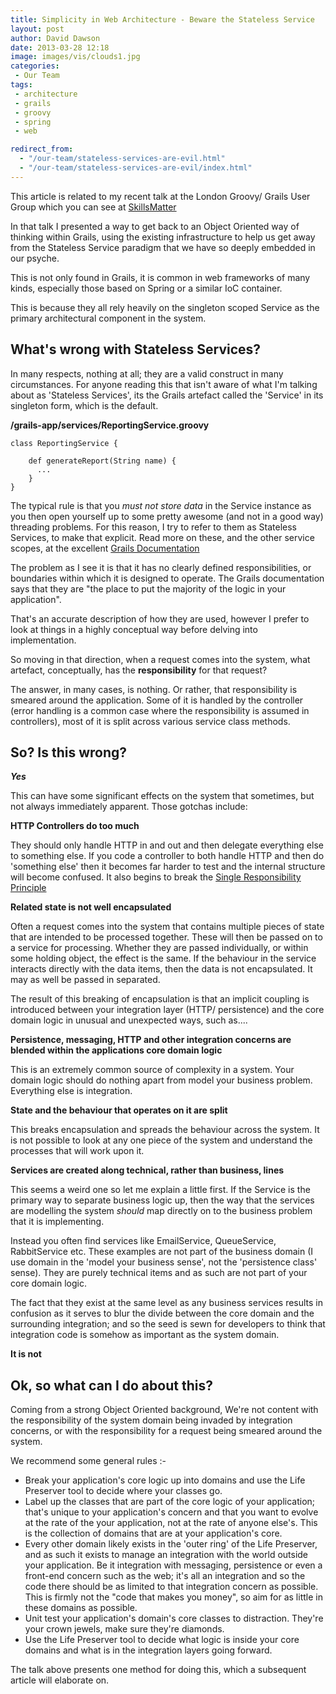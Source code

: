 ```yaml
---
title: Simplicity in Web Architecture - Beware the Stateless Service
layout: post
author: David Dawson
date: 2013-03-28 12:18
image: images/vis/clouds1.jpg
categories:
 - Our Team
tags:
 - architecture
 - grails
 - groovy
 - spring
 - web

redirect_from: 
  - "/our-team/stateless-services-are-evil.html"
  - "/our-team/stateless-services-are-evil/index.html"
---
```

This article is related to my recent talk at the London Groovy/ Grails User Group which you can see at <a href="http://skillsmatter.com/podcast/groovy-grails/all-hail-the-command-object-are-stateless-services-the-only-way">SkillsMatter</a>

In that talk I presented a way to get back to an Object Oriented way of thinking within Grails, using the existing infrastructure to help us get away from the Stateless Service paradigm that we have so deeply embedded in our psyche.

This is not only found in Grails, it is common in web frameworks of many kinds, especially those based on Spring or a similar IoC container.

This is because they all rely heavily on the singleton scoped Service as the primary architectural component in the system.
<h2>What's wrong with Stateless Services?</h2>
In many respects, nothing at all; they are a valid construct in many circumstances. For anyone reading this that isn't aware of what I'm talking about as 'Stateless Services', its the Grails artefact called the 'Service' in its singleton form, which is the default.

<strong>/grails-app/services/ReportingService.groovy</strong>
<pre><code>class ReportingService {

    def generateReport(String name) {
      ...
    }
}
</code></pre>
The typical rule is that you <em>must not store data</em> in the Service instance as you then open yourself up to some pretty awesome (and not in a good way) threading problems. For this reason, I try to refer to them as Stateless Services, to make that explicit.
Read more on these, and the other service scopes, at the excellent <a href="http://grails.org/doc/latest/guide/services.html">Grails Documentation</a>

The problem as I see it is that it has no clearly defined responsibilities, or boundaries within which it is designed to operate. The Grails documentation says that they are "the place to put the majority of the logic in your application".

That's an accurate description of how they are used, however I prefer to look at things in a highly conceptual way before delving into implementation.

So moving in that direction, when a request comes into the system, what artefact, conceptually, has the <strong>responsibility</strong> for that request?

The answer, in many cases, is nothing. Or rather, that responsibility is smeared around the application. Some of it is handled by the controller (error handling is a common case where the responsibility is assumed in controllers), most of it is split across various service class methods.
<h2>So? Is this wrong?</h2>
<strong><em>Yes</em></strong>

This can have some significant effects on the system that sometimes, but not always immediately apparent. Those gotchas include:

<strong>HTTP Controllers do too much</strong>

They should only handle HTTP in and out and then delegate everything else to something else. If you code a controller to both handle HTTP and then do 'something else' then it becomes far harder to test and the internal structure will become confused. It also begins to break the <a href="http://codebetter.com/karlseguin/2008/12/05/get-solid-single-responsibility-principle/">Single Responsibility Principle</a>

<strong>Related state is not well encapsulated</strong>

Often a request comes into the system that contains multiple pieces of state that are intended to be processed together. These will then be passed on to a service for processing. Whether they are passed individually, or within some holding object, the effect is the same. If the behaviour in the service interacts directly with the data items, then the data is not encapsulated. It may as well be passed in separated.

The result of this breaking of encapsulation is that an implicit coupling is introduced between your integration layer (HTTP/ persistence) and the core domain logic in unusual and unexpected ways, such as....

<strong>Persistence, messaging, HTTP and other integration concerns are blended within the applications core domain logic</strong>

This is an extremely common source of complexity in a system. Your domain logic should do nothing apart from model your business problem. Everything else is integration.

<strong>State and the behaviour that operates on it are split</strong>

This breaks encapsulation and spreads the behaviour across the system.
It is not possible to look at any one piece of the system and understand the processes that will work upon it.

<strong>Services are created along technical, rather than business, lines</strong>

This seems a weird one so let me explain a little first. If the Service is the primary way to separate business logic up, then the way that the services are modelling the system <em>should</em> map directly on to the business problem that it is implementing.

Instead you often find services like EmailService, QueueService, RabbitService etc. These examples are not part of the business domain (I use domain in the 'model your business sense', not the 'persistence class' sense). They are purely technical items and as such are not part of your core domain logic.

The fact that they exist at the same level as any business services results in confusion as it serves to blur the divide between the core domain and the surrounding integration; and so the seed is sewn for developers to think that integration code is somehow as important as the system domain.

<strong>It is not</strong>
<h2>Ok, so what can I do about this?</h2>
Coming from a strong Object Oriented background, We're not content with the responsibility of the system domain being invaded by integration concerns, or with the responsibility for a request being smeared around the system.

We recommend some general rules :-
<ul>
	<li>Break your application's core logic up into domains and use the Life Preserver tool to decide where your classes go.</li>
	<li>Label up the classes that are part of the core logic of your application; that's unique to your application's concern and that you want to evolve at the rate of the your application, not at the rate of anyone else's. This is the collection of domains that are at your application's core.</li>
	<li>Every other domain likely exists in the 'outer ring' of the Life Preserver, and as such it exists to manage an integration with the world outside your application. Be it integration with messaging, persistence or even a front-end concern such as the web; it's all an integration and so the code there should be as limited to that integration concern as possible. This is firmly not the "code that makes you money", so aim for as little in these domains as possible.</li>
	<li>Unit test your application's domain's core classes to distraction. They're your crown jewels, make sure they're diamonds.</li>
	<li>Use the Life Preserver tool to decide what logic is inside your core domains and what is in the integration layers going forward.</li>
</ul>
The talk above presents one method for doing this, which a subsequent article will elaborate on.
